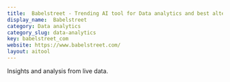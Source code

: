 ```yaml
---
title:  Babelstreet - Trending AI tool for Data analytics and best alternatives
display_name:  Babelstreet
category: Data analytics
category_slug: data-analytics
key: babelstreet_com
website: https://www.babelstreet.com/
layout: aitool
---
```


Insights and analysis from live data.
